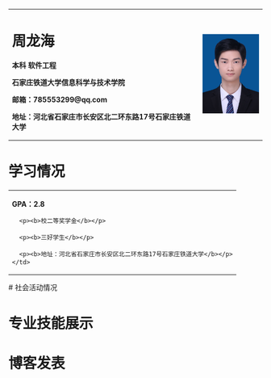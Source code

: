 <table border="0">
  <tr>
    <td width="75%">
      <h1>周龙海</h1>
      <p><b>本科 软件工程</b></p>
      <p><b>石家庄铁道大学信息科学与技术学院</b></p>
      <p><b>邮箱：785553299@qq.com</b></p>
      <p><b>地址：河北省石家庄市长安区北二环东路17号石家庄铁道大学</b></p>
    </td>
    <td width="25%">
      <img src="/zhoulonghai.jpg" width="100%">
    </td>
  </tr>
</table>

# 学习情况
<table border="0">
  <tr>
    <td width="100%">
      <p><b>GPA：2.8</b></p>
      
      <p><b>校二等奖学金</b></p>
      
      <p><b>三好学生</b></p>
      
      <p><b>地址：河北省石家庄市长安区北二环东路17号石家庄铁道大学</b></p>
    </td>
  </tr>
</table>
# 社会活动情况

# 专业技能展示

# 博客发表
